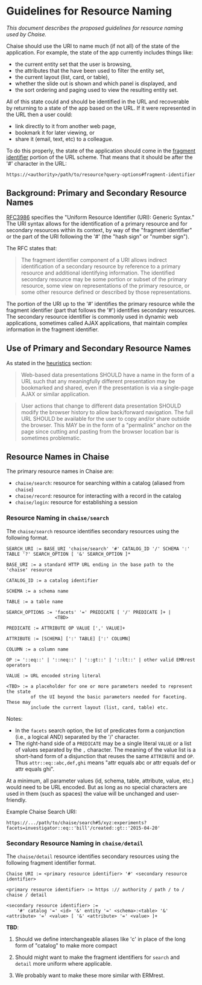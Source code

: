 # Guidelines for Resource Naming

_This document describes the proposed guidelines for resource naming used by
Chaise._

Chaise should use the URI to name much (if not all) of the state of the
application. For example, the state of the app currently includes things like:
- the current entity set that the user is browsing,
- the attributes that the have been used to filter the entity set,
- the current layout (list, card, or table),
- whether the slide out is shown and which panel is displayed, and
- the sort ordering and paging used to view the resulting entity set.

All of this state could and should be identified in the URL and recoverable by
returning to a state of the app based on the URL. If it were represented in the
URL then a user could:

- link directly to it from another web page,
- bookmark it for later viewing, or
- share it (email, text, etc) to a colleague.

To do this properly, the state of the application should come in the [fragment
identifier](http://en.wikipedia.org/wiki/Fragment_identifier) portion of the
URL scheme. That means that it should be after the '#' character in the URL:

```
https://<authority>/path/to/resource?query-options#fragment-identifier
```

## Background: Primary and Secondary Resource Names

[RFC3986](https://tools.ietf.org/html/rfc3986) specifies the "Uniform Resource
Identifier (URI): Generic Syntax." The URI syntax allows for the identification
of a primary resource and for secondary resources within its context, by way of
the "fragment identifier" or the part of the URI following the '#' (the "hash
sign" or "number sign").

The RFC states that:

> The fragment identifier component of a URI allows indirect identification of a
  secondary resource by reference to a primary resource and additional
  identifying information.  The identified secondary resource may be some
  portion or subset of the primary resource, some view on representations of the
  primary resource, or some other resource defined or described by those
  representations.

The portion of the URI up to the '#' identifies the primary resource while the
fragment identifier (part that follows the '#') identifies secondary resources.
The secondary resource identifier is commonly used in dynamic web applications,
sometimes called AJAX applications, that maintain complex information in the
fragment identifier.

## Use of Primary and Secondary Resource Names

As stated in the [heuristics](heuristics.md) section:

> Web-based data presentations SHOULD have a name in the form of a URL such that
  any meaningfully different presentation may be bookmarked and shared, even if
  the presentation is via a single-page AJAX or similar application.

> User actions that change to different data presentation SHOULD modify the
  browser history to allow back/forward navigation. The full URL SHOULD be
  available for the user to copy and/or share outside the browser. This MAY be
  in the form of a "permalink" anchor on the page since cutting and pasting from
  the browser location bar is sometimes problematic.

## Resource Names in Chaise

The primary resource names in Chaise are:
- `chaise/search`: resource for searching within a catalog (aliased from `chaise`)
- `chaise/record`: resource for interacting with a record in the catalog
- `chaise/login`: resource for establishing a session

### Resource Naming in `chaise/search`

The `chaise/search` resource identifies secondary resources using the following
format.

```
SEARCH_URI := BASE_URI 'chaise/search' '#' CATALOG_ID '/' SCHEMA ':' TABLE '?' SEARCH_OPTION [ '&' SEARCH_OPTION ]*

BASE_URI := a standard HTTP URL ending in the base path to the 'chaise' resource

CATALOG_ID := a catalog identifier

SCHEMA := a schema name

TABLE := a table name

SEARCH_OPTIONS := 'facets' '=' PREDICATE [ '/' PREDICATE ]+ |
                  <TBD>

PREDICATE := ATTRIBUTE OP VALUE [',' VALUE]+

ATTRIBUTE := [SCHEMA] [':' TABLE] [':' COLUMN]

COLUMN := a column name

OP := '::eq::' | '::neq::' | '::gt::' | '::lt::' | other valid EMRrest operators

VALUE := URL encoded string literal

<TBD> := a placeholder for one or more parameters needed to represent the state
         of the UI beyond the basic parameters needed for faceting. These may
         include the current layout (list, card, table) etc.
```

Notes:
- In the `facets` search option, the list of predicates form a conjunction
  (i.e., a logical AND) separated by the '/' character.
- The right-hand side of a `PREDICATE` may be a single literal `VALUE` or a list
  of values separated by the `,` character. The meaning of the value list is a
  short-hand form of a disjunction that reuses the same `ATTRIBUTE` and `OP`.
  Thus `attr::eq::abc,def,ghi` means "attr equals abc or attr equals def or
  attr equals ghi".

At a minimum, all parameter values (id, schema, table, attribute, value, etc.)
would need to be URL encoded. But as long as no special characters are used in
them (such as spaces) the value will be unchanged and user-friendly.

Example Chaise Search URI:
```
https://.../path/to/chaise/search#5/xyz:experiments?facets=investigator::eq::'bill'/created::gt::'2015-04-20'
```

### Secondary Resource Naming in `chaise/detail`

The `chaise/detail` resource identifies secondary resources using the following
fragment identifier format.

```
Chaise URI := <primary resource identifier> '#' <secondary resource identifier>

<primary resource identifier> := https :// authority / path / to / chaise / detail

<secondary resource identifier> :=
    '#' catalog '=' <id> '&' entity '=' <schema>:<table> '&' <attribute> '=' <value> [ '&' <attribute> '=' <value> ]+
```

**TBD**:

1. Should we define interchangeable aliases like 'c' in place of the long form
   of "catalog" to make more compact

2. Should might want to make the fragment identifiers for `search` and `detail`
   more uniform where applicable.

3. We probably want to make these more similar with ERMrest.
